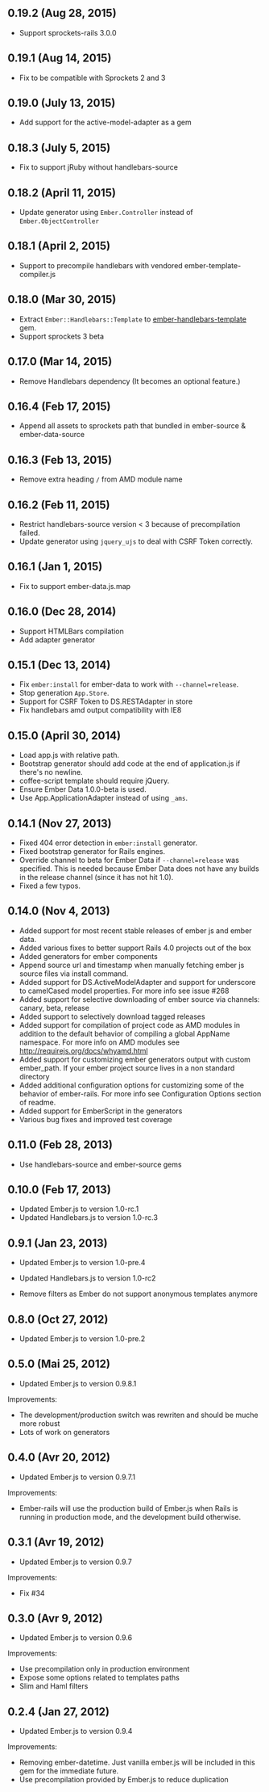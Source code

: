 ## 0.19.2 (Aug 28, 2015)

  - Support sprockets-rails 3.0.0

## 0.19.1 (Aug 14, 2015)

  - Fix to be compatible with Sprockets 2 and 3

## 0.19.0 (July 13, 2015)

  - Add support for the active-model-adapter as a gem

## 0.18.3 (July 5, 2015)

  - Fix to support jRuby without handlebars-source

## 0.18.2 (April 11, 2015)

  - Update generator using `Ember.Controller` instead of `Ember.ObjectController`

## 0.18.1 (April 2, 2015)

  - Support to precompile handlebars with vendored ember-template-compiler.js

## 0.18.0 (Mar 30, 2015)

  - Extract `Ember::Handlebars::Template` to [ember-handlebars-template](https://github.com/tricknotes/ember-handlebars-template) gem.
  - Support sprockets 3 beta

## 0.17.0 (Mar 14, 2015)

  - Remove Handlebars dependency (It becomes an optional feature.)

## 0.16.4 (Feb 17, 2015)

  - Append all assets to sprockets path that bundled in ember-source & ember-data-source

## 0.16.3 (Feb 13, 2015)

  - Remove extra heading `/` from AMD module name

## 0.16.2 (Feb 11, 2015)

  - Restrict handlebars-source version < 3 because of precompilation failed.
  - Update generator using `jquery_ujs` to deal with CSRF Token correctly.

## 0.16.1 (Jan 1, 2015)

  - Fix to support ember-data.js.map

## 0.16.0 (Dec 28, 2014)

  - Support HTMLBars compilation
  - Add adapter generator

## 0.15.1 (Dec 13, 2014)

  - Fix `ember:install` for ember-data to work with `--channel=release`.
  - Stop generation `App.Store`.
  - Support for CSRF Token to DS.RESTAdapter in store
  - Fix handlebars amd output compatibility with IE8

## 0.15.0 (April 30, 2014)

  - Load app.js with relative path.
  - Bootstrap generator should add code at the end of application.js if there's no newline.
  - coffee-script template should require jQuery.
  - Ensure Ember Data 1.0.0-beta is used.
  - Use App.ApplicationAdapter instead of using `_ams`.

## 0.14.1 (Nov 27, 2013)

  - Fixed 404 error detection in `ember:install` generator.
  - Fixed bootstrap generator for Rails engines.
  - Override channel to beta for Ember Data if `--channel=release` was specified. This is needed
    because Ember Data does not have any builds in the release channel (since it has not hit 1.0).
  - Fixed a few typos.

## 0.14.0 (Nov 4, 2013)

  - Added support for most recent stable releases of ember js and ember data.
  - Added various fixes to better support Rails 4.0 projects out of the box
  - Added generators for ember components
  - Append source url and timestamp when manually fetching ember js source files via install command.
  - Added support for DS.ActiveModelAdapter and support for underscore to camelCased model properties. 
    For more info see issue #268
  - Added support for selective downloading of ember source via channels: canary, beta, release
  - Added support to selectively download tagged releases
  - Added support for compilation of project code as AMD modules in addition to the default behavior of 
    compiling a global AppName namespace. For more info on AMD modules see http://requirejs.org/docs/whyamd.html
  - Added support for customizing ember generators output with custom ember_path. 
    If your ember project source lives in a non standard directory
  - Added additional configuration options for customizing some of the behavior of ember-rails.
    For more info see Configuration Options section of readme.
  - Added support for EmberScript in the generators
  - Various bug fixes and improved test coverage

## 0.11.0 (Feb 28, 2013)

  - Use handlebars-source and ember-source gems

## 0.10.0 (Feb 17, 2013)

  - Updated Ember.js to version 1.0-rc.1
  - Updated Handlebars.js to version 1.0-rc.3

## 0.9.1 (Jan 23, 2013)

  - Updated Ember.js to version 1.0-pre.4
  - Updated Handlebars.js to version 1.0-rc2

  - Remove filters as Ember do not support
  anonymous templates anymore

## 0.8.0 (Oct 27, 2012)

  - Updated Ember.js to version 1.0-pre.2

## 0.5.0 (Mai 25, 2012)

  - Updated Ember.js to version 0.9.8.1

  Improvements:

  - The development/production switch was rewriten and should be muche more robust
  - Lots of work on generators

## 0.4.0 (Avr 20, 2012)

  - Updated Ember.js to version 0.9.7.1

  Improvements:

  - Ember-rails will use the production build of Ember.js when Rails is
    running in production mode, and the development build otherwise.

## 0.3.1 (Avr 19, 2012)

  - Updated Ember.js to version 0.9.7

  Improvements:

  - Fix #34

## 0.3.0 (Avr 9, 2012)

  - Updated Ember.js to version 0.9.6

  Improvements:

  - Use precompilation only in production environment
  - Expose some options related to templates paths
  - Slim and Haml filters

## 0.2.4 (Jan 27, 2012)

  - Updated Ember.js to version 0.9.4

  Improvements:

  - Removing ember-datetime. Just vanilla ember.js will be included in
    this gem for the immediate future.
  - Use precompilation provided by Ember.js to reduce duplication
